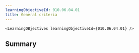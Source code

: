 ```yaml
---
learningObjectiveId: 010.06.04.01
title: General criteria
---
```


```tsx eval
<LearningOBjectives learningObjectiveId={010.06.04.01} />
```

## Summary
